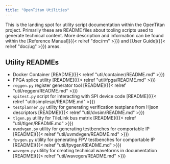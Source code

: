 ```yaml
---
title: "OpenTitan Utilities"
---
```


This is the landing spot for utility script documentation within the OpenTitan project.
Primarily these are README files about tooling scripts used to generate technical content.
More description and information can be found within the [Reference Manual]({{< relref "doc/rm" >}}) and [User Guide]({{< relref "doc/ug" >}}) areas.

## Utility READMEs

* Docker Container [README]({{< relref "util/container/README.md" >}})
* FPGA splice utility [README]({{< relref "util/fpga/README.md" >}})
* `reggen.py` register generator tool [README]({{< relref "util/reggen/README.md" >}})
* `spitest.py` script for interacting with SPI device code [README]({{< relref "util/simplespi/README.md" >}})
* `testplanner.py` utility for generating verification testplans from Hjson descriptors [README]({{< relref "util/dvsim/README.md" >}})
* `tlgen.py` utility for TileLink bus matrix [README]({{< relref "util/tlgen/README.md" >}})
* `uvmdvgen.py` utility for generating testbenches for comportable IP [README]({{< relref "util/uvmdvgen/README.md" >}})
* `fpvgen.py` utility for generating FPV testbenches for comportable IP [README]({{< relref "util/fpvgen/README.md" >}})
* `wavegen.py` utility for creating technical waveforms in documentation [README]({{< relref "util/wavegen/README.md" >}})
